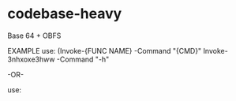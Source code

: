# codebase-heavy
Base 64 + OBFS

EXAMPLE
use: (Invoke-{FUNC NAME} -Command "{CMD}"
Invoke-3nhxoxe3hww -Command "-h"

-OR-

use: 

